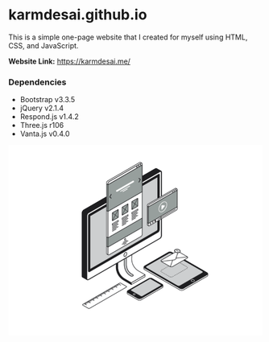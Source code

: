 # karmdesai.github.io

This is a simple one-page website that I created for myself using HTML, CSS, and JavaScript. 

**Website Link:** https://karmdesai.me/

### Dependencies
* Bootstrap v3.3.5
* jQuery v2.1.4
* Respond.js v1.4.2
* Three.js r106
* Vanta.js v0.4.0

![alt text](images/flatLine.gif "Web Development")